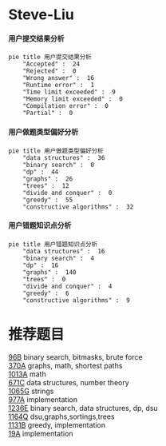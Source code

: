 # Steve-Liu

<!-- tabs:start -->



#### **用户提交结果分析**

```mermaid
pie title 用户提交结果分析
    "Accepted" :  24
    "Rejected" :  0
    "Wrong answer" :  16
    "Runtime error" :  1
    "Time limit exceeded" :  9
    "Memory limit exceeded" :  0
    "Compilation error" :  0
    "Partial" :  0
```

#### **用户做题类型偏好分析**

```mermaid
pie title 用户做题类型偏好分析
    "data structures" :  36
    "binary search" :  0
    "dp" :  44
    "graphs" :  26
    "trees" :  12
    "divide and conquer" :  0
    "greedy" :  55
    "constructive algorithms" :  32
```
#### **用户错题知识点分析**

```mermaid
pie title 用户错题知识点分析
    "data structures" :  16
    "binary search" :  4
    "dp" :  16
    "graphs" :  140
    "trees" :  0
    "divide and conquer" :  4
    "greedy" :  6
    "constructive algorithms" :  9
```



<!-- tabs:end -->
# 推荐题目
[96B](https://codeforces.com/contest/96/problem/B)		binary search,
                        bitmasks,
                        brute force		  
[370A](https://codeforces.com/contest/370/problem/A)		graphs,
                        math,
                        shortest paths		  
[1013A](https://codeforces.com/contest/1013/problem/A)		math		  
[671C](https://codeforces.com/contest/671/problem/C)		data structures,
                        number theory		  
[1065G](https://codeforces.com/contest/1065/problem/G)		strings		  
[977A](https://codeforces.com/contest/977/problem/A)		implementation		  
[1236E](https://codeforces.com/contest/1236/problem/E)		binary search,
                        data structures,
                        dp,
                        dsu		  
[1164Q](https://codeforces.com/contest/1164/problem/Q)		dsu,graphs,sortings,trees		  
[1131B](https://codeforces.com/contest/1131/problem/B)		greedy,
                        implementation		  
[19A](https://codeforces.com/contest/19/problem/A)		implementation		  

